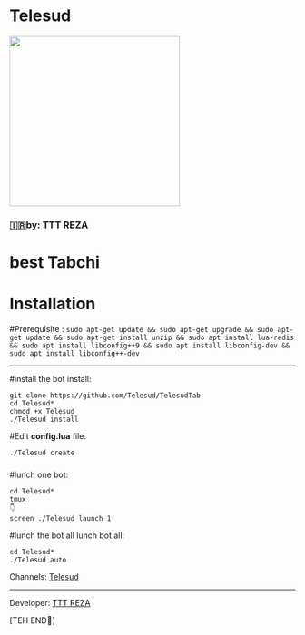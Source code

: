 # **Telesud** #

<div align="Telesud"><a href="https://t.me/Telesud"><img src="http://s8.picofile.com/file/8338203342/IMG_20180821_214915_429.jpg" width="300"></a></div>

### 🇮🇷by: TTT REZA

# best Tabchi

# Installation

#Prerequisite :
```sudo apt-get update && sudo apt-get upgrade && sudo apt-get update && sudo apt-get install unzip && sudo apt install lua-redis && sudo apt install libconfig++9 && sudo apt install libconfig-dev && sudo apt install libconfig++-dev```
                  
---------------------------------
#install the bot
install:
```
git clone https://github.com/Telesud/TelesudTab
cd Telesud*
chmod +x Telesud
./Telesud install
```

#Edit **config.lua** file.
```
./Telesud create
```

###

#lunch one bot:

```
cd Telesud*
tmux
👇
screen ./Telesud launch 1
```


#lunch the bot all
lunch bot all:
```
cd Telesud*
./Telesud auto
```

Channels: [Telesud](https://t.me/telesud)

-------------------
Developer: [TTT REZA](https://t.me/TTTReza)

[TEH END🤘]
